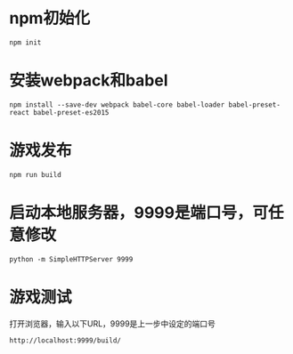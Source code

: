 # npm初始化

    npm init

# 安装webpack和babel

    npm install --save-dev webpack babel-core babel-loader babel-preset-react babel-preset-es2015

# 游戏发布

    npm run build

# 启动本地服务器，9999是端口号，可任意修改

    python -m SimpleHTTPServer 9999

# 游戏测试
打开浏览器，输入以下URL，9999是上一步中设定的端口号

    http://localhost:9999/build/
    